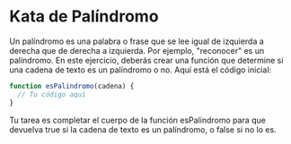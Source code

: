 # Kata de Palíndromo

Un palíndromo es una palabra o frase que se lee igual de izquierda a derecha que de derecha a izquierda. Por ejemplo, "reconocer" es un palíndromo. En este ejercicio, deberás crear una función que determine si una cadena de texto es un palíndromo o no. Aquí está el código inicial:

```js
function esPalindromo(cadena) {
  // Tu código aquí
}
```

Tu tarea es completar el cuerpo de la función esPalindromo para que devuelva true si la cadena de texto es un palíndromo, o false si no lo es.
